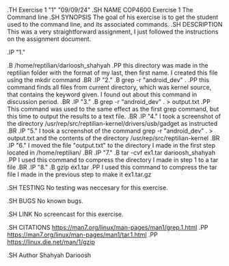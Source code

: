 .TH Exercise 1 "1" "09/09/24"
.SH NAME
COP4600 Exercise 1 The Command line
.SH SYNOPSIS
The goal of his exercise is to get the student used to the command line, and its associated commands.
.SH DESCRIPTION
This was a very straightforward assignment, I just followed the instructions on the assignment document.

.IP "1."

.B /home/reptilian/darioosh_shahyah
.PP
this directory was made in the reptilian folder with the format of my last, then first name.
I created this file using the mkdir command
.BR
.IP "2."
.B grep -r "android_dev" .
.PP
this command finds all files from current directory, which was kernel source, that contains the keyword given.
I found out about this command in discussion period.
.BR
.IP "3." 
.B grep -r "android_dev" . > output.txt
.PP
This command was used to the same effect as the first grep command, but this time to output the results to a text file.
.BR
.IP "4."
I took a screenshot of the directory /usr/rep/src/reptilian-kernel/drivers/usb/gadget as instructed
.BR
.IP "5."
I took a screenshot of the command grep -r "android_dev" . > output.txt and the contents of the directory /usr/rep/src/reptilian-kernel
.BR
.IP "6."
I moved the file "output.txt" to the directory I made in the first step located in /home/reptilian/
.BR
.IP "7."
.B tar -cvf ex1.tar darioosh_shahyah
.PP
I used this command to compress the directory I made in step 1 to a tar file
.BR
.IP "8."
.B gzip ex1.tar
.PP
I used this command to compress the tar file I made in the previous step to make it ex1.tar.gz

.SH TESTING
No testing was neccesary for this exercise.

.SH BUGS
No known bugs.

.SH LINK
No screencast for this exercise.

.SH CITATIONS
https://man7.org/linux/man-pages/man1/grep.1.html
.PP
https://man7.org/linux/man-pages/man1/tar.1.html
.PP
https://linux.die.net/man/1/gzip

.SH Author
Shahyah Darioosh

